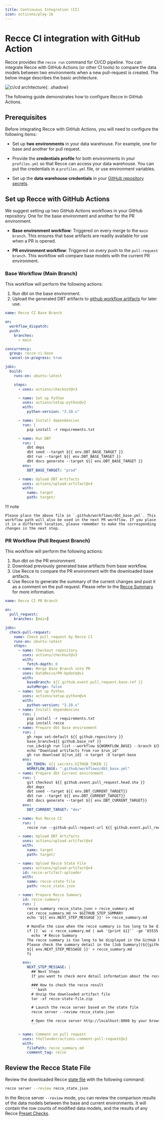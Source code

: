```yaml
---
title: Continuous Integration (CI)
icon: octicons/play-16
---
```


# Recce CI integration with GitHub Action

Recce provides the `recce run` command for CI/CD pipeline. You can integrate Recce with GitHub Actions (or other CI tools) to compare the data models between two environments when a new pull-request is created. The below image describes the basic architecture.

![ci/cd architecture](../../assets/images/pr/ci-cd.png){: .shadow}

The following guide demonstrates how to configure Recce in GitHub Actions.

## Prerequisites

Before integrating Recce with GitHub Actions, you will need to configure the following items:

- Set up **two environments** in your data warehouse. For example, one for base and another for pull request.

- Provide the **credentials profile** for both environments in your `profiles.yml` so that Recce can access your data warehouse. You can put the credentials in a `profiles.yml` file, or use environment variables.

- Set up the **data warehouse credentials** in your [GitHub repository secrets](https://docs.github.com/en/actions/reference/encrypted-secrets).

## Set up Recce with GitHub Actions

We suggest setting up two GitHub Actions workflows in your GitHub repository. One for the base environment and another for the PR environment.

- **Base environment workflow**: Triggered on every merge to the `main branch`. This ensures that base artifacts are readily available for use when a PR is opened.

- **PR environment workflow**: Triggered on every push to the `pull-request branch`. This workflow will compare base models with the current PR environment.

### Base Workflow (Main Branch)

This workflow will perform the following actions:

1. Run dbt on the base environment.
2. Upload the generated DBT artifacts to [github workflow artifacts](https://docs.github.com/en/actions/using-workflows/storing-workflow-data-as-artifacts) for later use.

```yaml
name: Recce CI Base Branch

on:
  workflow_dispatch:
  push:
    branches:
      - main

concurrency:
  group: recce-ci-base
  cancel-in-progress: true

jobs:
  build:
    runs-on: ubuntu-latest

    steps:
      - uses: actions/checkout@v3

      - name: Set up Python
        uses: actions/setup-python@v2
        with:
          python-version: "3.10.x"

      - name: Install dependencies
        run: |
          pip install -r requirements.txt

      - name: Run DBT
        run: |
          dbt deps
          dbt seed --target ${{ env.DBT_BASE_TARGET }}
          dbt run --target ${{ env.DBT_BASE_TARGET }}
          dbt docs generate --target ${{ env.DBT_BASE_TARGET }}
        env:
          DBT_BASE_TARGET: "prod"

      - name: Upload DBT Artifacts
        uses: actions/upload-artifact@v4
        with:
          name: target
          path: target/
```

!!! note

    Please place the above file in `.github/workflows/dbt_base.yml`. This workflow path will also be used in the next PR workflow. If you place it in a different location, please remember to make the corresponding changes in the next step.

### PR Workflow (Pull Request Branch)

This workflow will perform the following actions:

1. Run dbt on the PR environment.
2. Download previously generated base artifacts from base workflow.
3. Use Recce to compare the PR environment with the downloaded base artifacts.
4. Use Recce to generate the summary of the current changes and post it as a comment on the pull request. Please refer to the [Recce Summary](../features/recce-summary.md) for more information.

````yaml
name: Recce CI PR Branch

on:
  pull_request:
    branches: [main]

jobs:
  check-pull-request:
    name: Check pull request by Recce CI
    runs-on: ubuntu-latest
    steps:
      - name: Checkout repository
        uses: actions/checkout@v3
        with:
          fetch-depth: 0
      - name: Merge Base Branch into PR
        uses: DataRecce/PR-Update@v1
        with:
          baseBranch: ${{ github.event.pull_request.base.ref }}
          autoMerge: false
      - name: Set up Python
        uses: actions/setup-python@v4
        with:
          python-version: "3.10.x"
      - name: Install dependencies
        run: |
          pip install -r requirements.txt
          pip install recce
      - name: Prepare dbt Base environment
        run: |
          gh repo set-default ${{ github.repository }}
          base_branch=${{ github.base_ref }}
          run_id=$(gh run list --workflow ${WORKFLOW_BASE} --branch ${base_branch} --status success --limit 1 --json databaseId --jq '.[0].databaseId')
          echo "Download artifacts from run $run_id"
          gh run download ${run_id} -n target -D target-base
        env:
          GH_TOKEN: ${{ secrets.GITHUB_TOKEN }}
          WORKFLOW_BASE: ".github/workflows/dbt_base.yml"
      - name: Prepare dbt Current environment
        run: |
          git checkout ${{ github.event.pull_request.head.sha }}
          dbt deps
          dbt seed --target ${{ env.DBT_CURRENT_TARGET}}
          dbt run --target ${{ env.DBT_CURRENT_TARGET}}
          dbt docs generate --target ${{ env.DBT_CURRENT_TARGET}}
        env:
          DBT_CURRENT_TARGET: "dev"

      - name: Run Recce CI
        run: |
          recce run --github-pull-request-url ${{ github.event.pull_request.html_url }}

      - name: Upload DBT Artifacts
        uses: actions/upload-artifact@v4
        with:
          name: target
          path: target/

      - name: Upload Recce State File
        uses: actions/upload-artifact@v4
        id: recce-artifact-uploader
        with:
          name: recce-state-file
          path: recce_state.json

      - name: Prepare Recce Summary
        id: recce-summary
        run: |
          recce summary recce_state.json > recce_summary.md
          cat recce_summary.md >> $GITHUB_STEP_SUMMARY
          echo '${{ env.NEXT_STEP_MESSAGE }}' >> recce_summary.md

          # Handle the case when the recce summary is too long to be displayed in the GitHub PR comment
          if [[ `wc -c recce_summary.md | awk '{print $1}'` -ge '65535' ]]; then
            echo '# Recce Summary
          The recce summary is too long to be displayed in the GitHub PR comment.
          Please check the summary detail in the [Job Summary](${{github.server_url}}/${{github.repository}}/actions/runs/${{github.run_id}}) page.
          ${{ env.NEXT_STEP_MESSAGE }}' > recce_summary.md
          fi

        env:
          NEXT_STEP_MESSAGE: |
            ## Next Steps
            If you want to check more detail information about the recce result, please download the [artifact](${{ steps.recce-artifact-uploader.outputs.artifact-url }}) file and open it by [Recce](https://pypi.org/project/recce/) CLI.

            ### How to check the recce result
            ```bash
            # Unzip the downloaded artifact file
            tar -xf recce-state-file.zip

            # Launch the recce server based on the state file
            recce server --review recce_state.json

            # Open the recce server http://localhost:8000 by your browser
            ```

      - name: Comment on pull request
        uses: thollander/actions-comment-pull-request@v2
        with:
          filePath: recce_summary.md
          comment_tag: recce
````

## Review the Recce State File

Review the downloaded Recce [state file](../features/state-file.md) with the following command:

```bash
recce server --review recce_state.json
```

In the Recce server `--review` mode, you can review the comparison results of the data models between the base and current environments. It will contain the row counts of modified data models, and the results of any Recce [Preset Checks](../features/preset-checks.md).
